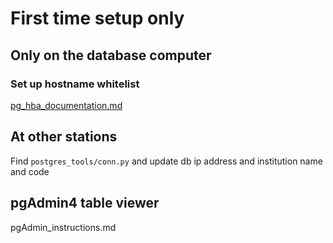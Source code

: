 # First time setup only
## Only on the database computer
### Set up hostname whitelist
[pg_hba_documentation.md](https://github.com/murthysindhu/HGC_DB_postgres/blob/main/documentation/pgAdmin_instructions.md)


## At other stations
Find ```postgres_tools/conn.py``` and update db ip address and institution name and code

## pgAdmin4 table viewer
pgAdmin_instructions.md

